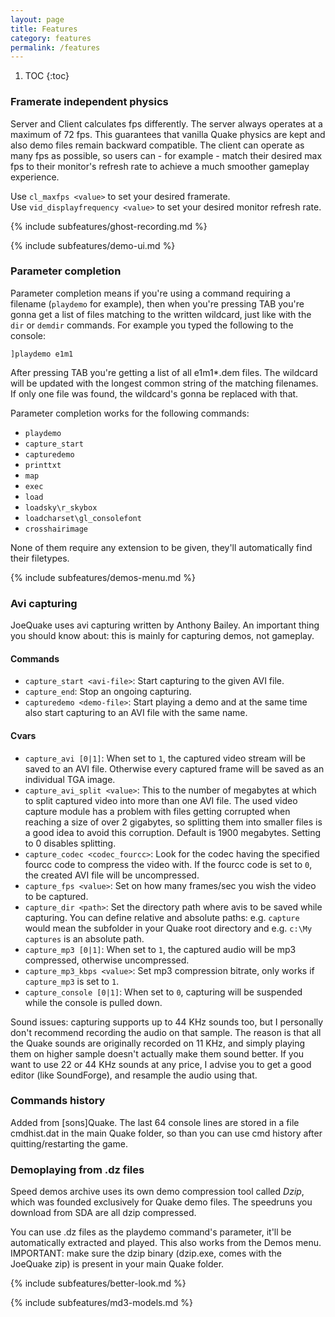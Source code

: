 ```yaml
---
layout: page
title: Features
category: features
permalink: /features
---
```


1. TOC
{:toc}

### Framerate independent physics

Server and Client calculates fps differently.
The server always operates at a maximum of 72 fps. This guarantees that vanilla Quake physics are kept and also demo files remain backward compatible.
The client can operate as many fps as possible, so users can - for example - match their desired max fps to their monitor's refresh rate to achieve a much smoother gameplay experience.

Use `cl_maxfps <value>` to set your desired framerate.  
Use `vid_displayfrequency <value>` to set your desired monitor refresh rate.

{% include subfeatures/ghost-recording.md %}

{% include subfeatures/demo-ui.md %}

### Parameter completion

Parameter completion means if you're using a command requiring a filename
(`playdemo` for example), then when you're pressing TAB you're gonna get a list of files matching to the written wildcard, just like with the `dir` or `demdir` commands.
For example you typed the following to the console:

```
]playdemo e1m1
```

After pressing TAB you're getting a list of all e1m1*.dem files.
The wildcard will be updated with the longest common string of the matching
filenames. If only one file was found, the wildcard's gonna be replaced with
that.

Parameter completion works for the following commands:
* `playdemo`
* `capture_start`
* `capturedemo`
* `printtxt`
* `map`
* `exec`
* `load`
* `loadsky\r_skybox`
* `loadcharset\gl_consolefont`
* `crosshairimage`

None of them require any extension to be given, they'll automatically find
their filetypes.

{% include subfeatures/demos-menu.md %}

### Avi capturing

JoeQuake uses avi capturing written by Anthony Bailey.
An important thing you should know about: this is mainly for capturing demos,
not gameplay.

#### Commands

- `capture_start <avi-file>`: Start capturing to the given AVI file.
- `capture_end`: Stop an ongoing capturing.
- `capturedemo <demo-file>`: Start playing a demo and at the same time also start capturing to an AVI file with the same name.

#### Cvars

- `capture_avi [0|1]`: When set to `1`, the captured video stream will be saved to an AVI file. Otherwise every captured frame will be saved as an individual TGA image.
- `capture_avi_split <value>`: This to the number of megabytes at which to split captured video into more than one AVI file. The used video capture module has a problem with files getting corrupted when reaching a size of over 2 gigabytes, so splitting them into smaller files is a good idea to avoid this corruption. Default is 1900 megabytes. Setting to 0 disables splitting.
- `capture_codec <codec_fourcc>`: Look for the codec having the specified fourcc code to compress the video with. If the fourcc code is set to `0`, the created AVI file will be uncompressed.
- `capture_fps <value>`: Set on how many frames/sec you wish the video to be captured.
- `capture_dir <path>`: Set the directory path where avis to be saved while capturing. You can define relative and absolute paths: e.g. `capture` would mean the subfolder in your Quake root directory and e.g. `c:\My captures` is an absolute path.
- `capture_mp3 [0|1]`: When set to `1`, the captured audio will be mp3 compressed, otherwise uncompressed.
- `capture_mp3_kbps <value>`: Set mp3 compression bitrate, only works if `capture_mp3` is set to `1`.
- `capture_console [0|1]`: When set to `0`, capturing will be suspended while the console is pulled down.

Sound issues: capturing supports up to 44 KHz sounds too, but I personally don't recommend recording the audio on that sample. The reason is that all the Quake sounds are originally recorded on 11 KHz, and simply playing them on higher sample doesn't actually make them sound better. If you want to use 22 or 44 KHz sounds at any price, I advise you to get a good editor (like SoundForge), and resample the audio using that.

### Commands history

Added from [sons]Quake.
The last 64 console lines are stored in a file cmdhist.dat in the main Quake
folder, so than you can use cmd history after quitting/restarting the game.

### Demoplaying from .dz files

Speed demos archive uses its own demo compression tool called *Dzip*, which was founded exclusively for Quake demo files. The speedruns you download from SDA are all dzip compressed.

You can use .dz files as the playdemo command's parameter, it'll be
automatically extracted and played. This also works from the Demos menu.  
IMPORTANT: make sure the dzip binary (dzip.exe, comes with the JoeQuake zip) is present in your main Quake folder.

{% include subfeatures/better-look.md %}

{% include subfeatures/md3-models.md %}
